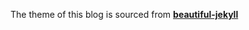The theme of this blog is sourced from [**beautiful-jekyll**](https://github.com/daattali/beautiful-jekyll)

